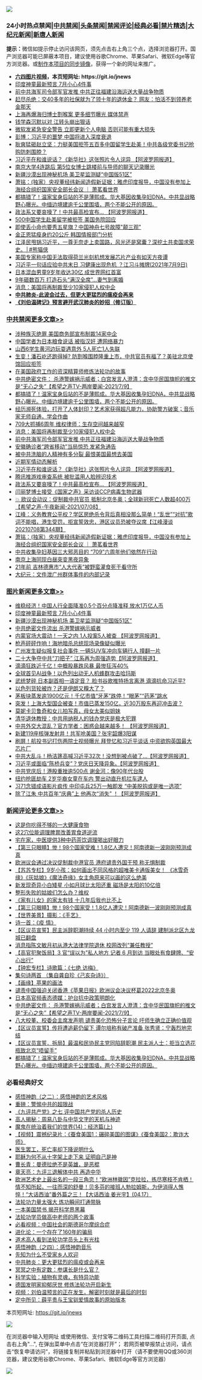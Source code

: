 ![](https://raw.githubusercontent.com/fqnews/bnews/master/64photo/fqnews-qr.jpg)

<div id="tt">
<h3>24小时热点禁闻|<a href="#%E4%B8%AD%E5%85%B1%E7%A6%81%E9%97%BB%E6%9B%B4%E5%A4%9A%E6%96%87%E7%AB%A0">中共禁闻</a>|<a href="#%E5%9B%BE%E7%89%87%E6%96%B0%E9%97%BB%E6%9B%B4%E5%A4%9A%E6%96%87%E7%AB%A0">头条禁闻</a>|<a href="#%E6%96%B0%E9%97%BB%E8%AF%84%E8%AE%BA%E6%9B%B4%E5%A4%9A%E6%96%87%E7%AB%A0">禁闻评论|<a href="#%E5%BF%85%E7%9C%8B%E7%BB%8F%E5%85%B8%E5%A5%BD%E6%96%87">经典必看|<a href="/video.md#%E7%A6%81%E7%89%87%E7%B2%BE%E9%80%89">禁片精选</a>|<a href="https://github.com/fqnews/djy/blob/master/gb/nf1351518.md#1">大纪元新闻</a>|<a href="https://github.com/fqnews/ntdtv/blob/master/gb/prog204.md#1">新唐人新闻</a></h3>
<div><b>提示：</b>微信如提示停止访问该网页，须先点击右上角三个点，选择浏览器打开。国产浏览器可能已屏蔽本项目，建议使用谷歌Chrome、苹果Safari、微软Edge等官方浏览器。或<a href="https://github.com/fqnews/bnews/blob/master/%E5%88%B6%E4%BD%9Cgit%E7%A6%81%E9%97%BB%E9%95%9C%E5%83%8F.md">制作本项目的同步镜像</a>，获得一个新的网址来推广。</div>
<ul>
<li><b><a href="http://d1.bdrive.tk/64.mp4" target="_blank">六四图片视频</a>，本页短网址: https://git.io/jnews</b></li>
<li><a href="/topimagenews/20210709/1583469.md">印度神童最新预言 7月小心4件事</a></li>
<li><a href="/cbnews/20210709/1583706.md">前中共海军司令部军官发推 中共正往福建沿海运送大量战争物质</a></li>
<li><a href="/cnnews/20210709/1583426.md">赶尽杀绝：交40多年的社保就为了领十年的退休金？ 网友：怕活不到领养老金那天</a></li>
<li><a href="/comments/20210709/1583239.md">上海再爆海归博士割喉案 更多细节曝光 媒体禁声</a></li>
<li><a href="/ccpdope/20210709/1583245.md">钱学森沉默以对 江转头崩出狠话</a></li>
<li><a href="/cnnews/20210709/1583281.md">微软发紧急安全警告 立即更新个人电脑 否则可能有重大损失</a></li>
<li><a href="/finance/20210709/1583727.md">彭博：习近平的噩梦 中国将进入深度衰退</a></li>
<li><a href="/bannedvideo/20210709/1583500.md">耿爽猛砸赵立坚：力挺美国拒签五百多中国留学生赴美！中共各级党委书记抢购防刺围脖？</a></li>
<li><a href="/cbnews/20210709/1583628.md">习近平在和谁说话？《新华社》这张照片令人诧异 【阿波罗网报道】</a></li>
<li><a href="/cnnews/20210709/1583822.md">南京大学4连跳后 第5位女博士跳楼前与导师的聊天记录曝光</a></li>
<li><a href="/topimagenews/20210709/1583332.md">新疆沙漠出现神秘机场 美卫星监测疑“中国版51区”</a></li>
<li><a href="/cbnews/20210709/1583570.md">萧铭：(独家）央视董经纬新闻造假新证据：雅虎印度报导，中国没有参加上海经合组织国家安全部长会议 ｜ 萧茗看世界</a></li>
<li><a href="/comments/20210709/1583787.md">都搞错了！温家宝身后站的不是薄熙成。华大基因收集孕妇DNA，中共显战略野心曝光。中缅边境建逾千公里围墙，两个不能公开的原因。</a></li>
<li><a href="/cbnews/20210709/1583608.md">政法系又要哀嚎了！中共最高检宣布... 【阿波罗网报道】</a></li>
<li><a href="/cbnews/20210709/1583451.md">500中国学生赴美留学被拒签 美国务院回应</a></li>
<li><a href="/cnnews/20210709/1583535.md">即使丢小命也要秀五星旗？中国神舟七号故障"颠三观"</a></li>
<li><a href="/worldnews/20210709/1583337.md">金正恩猛瘦身约20公斤 韩国情报部门分析</a></li>
<li><a href="/comments/20210709/1583492.md">江泽民甩锅习近平，一尊无奈走上卖国路，风光还是窝囊？深挖土共卖国求荣史。│#熊猫侠</a></li>
<li><a href="/headline/20210709/1583382.md">美国专家称中国无法取得荷兰光刻机想发展芯片产业有如天方夜谭</a></li>
<li><a href="/bannedvideo/20210709/1583719.md">习近平一句话应验中共末日 习健康出现危机 ？江习斗摊牌(2021年7月9日)</a></li>
<li><a href="/yule/20210709/1583325.md">日本混血男童9岁年收达30亿 成世界网红首富</a></li>
<li><a href="/cbnews/20210709/1583373.md">9年砸数百万 打造石头“满汉全席”…妻气到离婚</a></li>
<li><a href="/cbnews/20210709/1583726.md">消息：美国将再制裁至少10家侵犯人权中企</a></li>
<li><b><a href="/comments/20200211/1275071.md" target="_blank">中共肺炎-此波会过去，但更大更猛烈的瘟疫会再来</a></b></li>
<li><b><a href="/comments/20200207/1272816.md" target="_blank">《刘伯温碑记》预言避开武汉肺炎的妙招（修订版）</a></b></li>
</ul>
</div>

<div class="catlist">
<h3><a href="/cbnews/" target="_blank">中共禁闻</a><span><a href="/cbnews/" target="_blank" rel="nofollow">更多文章>></a></span></h3>
<ul>
<li><a href="/cbnews/20210710/1583943.md" target="_blank">涉种族灭绝罪 美国商务部宣布制裁14家中企</a></li>
<li><a href="/cbnews/20210709/1583850.md" target="_blank">中国学者为日本粮食说话 被指汉奸 遭网络暴力</a></li>
<li><a href="/cbnews/20210709/1583838.md" target="_blank">山西6学生黄河边玩耍遇意外 5人死亡1人失联</a></li>
<li><a href="/cbnews/20210709/1583821.md" target="_blank">生变！潘石屹还跑得掉? 防割喉围脖隆重上市，中共官员有福了？美驻北京使馆回应拒签</a></li>
<li><a href="/cbnews/20210709/1583778.md" target="_blank">在美国政府工作的资深精算师修炼法轮功的故事</a></li>
<li><a href="/comments/20210709/1583797.md" target="_blank">中共绝密文件： 杀港警嫁祸示威者；白宫发言人澄清：含中华民国旗帜的推文是“无心之失”【希望之声TV-两岸要闻-2021/7/9】</a></li>
<li><a href="/comments/20210709/1583787.md" target="_blank">都搞错了！温家宝身后站的不是薄熙成。华大基因收集孕妇DNA，中共显战略野心曝光。中缅边境建逾千公里围墙，两个不能公开的原因。</a></li>
<li><a href="/comments/20210709/1583744.md" target="_blank">经历濒死体验，打开了人体封印？艺术家获得超凡能力，协助警方破案；音乐家无师自通，学会作曲</a></li>
<li><a href="/cbnews/20210709/1583735.md" target="_blank">709大抓捕6周年 维权律师：生存空间越来越窄</a></li>
<li><a href="/cbnews/20210709/1583726.md" target="_blank">消息：美国将再制裁至少10家侵犯人权中企</a></li>
<li><a href="/cbnews/20210709/1583706.md" target="_blank">前中共海军司令部军官发推 中共正往福建沿海运送大量战争物质</a></li>
<li><a href="/cbnews/20210709/1583705.md" target="_blank">安徽确诊者“跨省移动”当局惊恐 发紧急通告</a></li>
<li><a href="/cbnews/20210709/1583704.md" target="_blank">被中共洗脑的人精神有多分裂 最恨美国最想去美国</a></li>
<li><a href="/comments/20210709/1583629.md" target="_blank">近期军情动态解析</a></li>
<li><a href="/cbnews/20210709/1583628.md" target="_blank">习近平在和谁说话？《新华社》这张照片令人诧异 【阿波罗网报道】</a></li>
<li><a href="/cbnews/20210709/1583627.md" target="_blank">腾讯推游戏审查系统 被批滥用人脸辨识技术</a></li>
<li><a href="/cbnews/20210709/1583608.md" target="_blank">政法系又要哀嚎了！中共最高检宣布&#8230; 【阿波罗网报道】</a></li>
<li><a href="/comments/20210709/1583595.md" target="_blank">闫丽梦博士接受《国家之声》采访谈CCP病毒生物武器</a></li>
<li><a href="/comments/20210709/1583589.md" target="_blank">💥 欧议会动议：促制裁中共官员 抵制北京冬奥；全球新冠死亡人数超400万【希望之声-午夜新闻-2021/07/08】</a></li>
<li><a href="/cbnews/20210709/1583582.md" target="_blank">江峰：义务教育公平权？学区房绝杀令背后真相没那么简单！“乱世”“对抗”歌词不能唱，港生受罚，拒宣誓效忠，港区议员恐被夺议席【江峰漫谈20210708第344期】</a></li>
<li><a href="/cbnews/20210709/1583570.md" target="_blank">萧铭：(独家）央视董经纬新闻造假新证据：雅虎印度报导，中国没有参加上海经合组织国家安全部长会议 ｜ 萧茗看世界</a></li>
<li><a href="/cbnews/20210709/1583556.md" target="_blank">中共收集孕妇基因三大邪恶目的 “709”六周年他们依然在行动</a></li>
<li><a href="/cbnews/20210709/1583555.md" target="_blank">南京上海同现白昼突变黑夜异象</a></li>
<li><a href="/cbnews/20210709/1583554.md" target="_blank">21年前 吉林德惠市“人大代表”被野蛮灌食死于看守所</a></li>
<li><a href="/cbnews/20210709/1583527.md" target="_blank">大纪元：文件泄广州群体事件的内部记录</a></li>

</ul>
</div>
<div class="catlist">
<h3><a href="/topimagenews/" target="_blank">图片新闻</a><span><a href="/topimagenews/" target="_blank" rel="nofollow">更多文章>></a></span></h3>
<ul>
<li><a href="/topimagenews/20210710/1583935.md" target="_blank">维稳经济！中国人行全面降准0.5个百分点降准释 放水1万亿人币</a></li>
<li><a href="/topimagenews/20210709/1583469.md" target="_blank">印度神童最新预言 7月小心4件事</a></li>
<li><a href="/topimagenews/20210709/1583332.md" target="_blank">新疆沙漠出现神秘机场 美卫星监测疑“中国版51区”</a></li>
<li><a href="/topimagenews/20210708/1583017.md" target="_blank">中共绝密文件流出 杀港警嫁祸示威者</a></li>
<li><a href="/topimagenews/20210708/1582899.md" target="_blank">内蒙官场大震动！一天之内 1人投案5人被查 【阿波罗网报道】</a></li>
<li><a href="/topimagenews/20210708/1582726.md" target="_blank">枪声砰砰作响！海地暗杀总统现场录像疑似曝光</a></li>
<li><a href="/topimagenews/20210707/1582217.md" target="_blank">广州发生疑似报复社会事件 一辆SUV车冲向车辆行人 撞翻一片</a></li>
<li><a href="/topimagenews/20210707/1582216.md" target="_blank">二十大争夺中共“刀把子” 江系再为周强造势【阿波罗网报道】</a></li>
<li><a href="/topimagenews/20210707/1582113.md" target="_blank">滴滴狂跌近千亿！中概股暴跌风暴 最惨狂泻40%</a></li>
<li><a href="/topimagenews/20210707/1582028.md" target="_blank">全球首见AI战争！以色列出动无人机蜂群攻击哈玛斯</a></li>
<li><a href="/topimagenews/20210706/1581728.md" target="_blank">武统梦碎 日本副首相一语定音？ 脸书谷歌推特扬言离港 滴滴抗命习近平?</a></li>
<li><a href="/topimagenews/20210706/1581523.md" target="_blank">以色列货轮被炸？还是伊朗又糗大了？</a></li>
<li><a href="/topimagenews/20210706/1581506.md" target="_blank">茅板块蒸发逾1900亿元！千亿市值“牙茅”跌停！“眼茅”“药茅”跳水</a></li>
<li><a href="/topimagenews/20210706/1581505.md" target="_blank">突发！上海大型国企被查！市值已蒸发150亿，近30万股东再迎冲击波？</a></li>
<li><a href="/topimagenews/20210706/1581222.md" target="_blank">莫妮卡贝鲁奇和女儿拍写真，母女太美似姐妹</a></li>
<li><a href="/topimagenews/20210705/1580992.md" target="_blank">清华退休教授：中共用纳税人的钱办党庆是极大犯罪</a></li>
<li><a href="/topimagenews/20210705/1580819.md" target="_blank">中共外交大混乱？官方学者：困惑会越来越多！ 【阿波罗网报道】</a></li>
<li><a href="/topimagenews/20210705/1580483.md" target="_blank">新建119座核弹发射井！共军呛美国？张宇韶爆3阳谋</a></li>
<li><a href="/topimagenews/20210704/1580353.md" target="_blank">刷屏！航投书记打伤两院士视频曝光 拜登忆和习近平谈话 中资欲购英国最大芯片厂</a></li>
<li><a href="/topimagenews/20210704/1580198.md" target="_blank">中共大乱斗！杨洁篪高喊习近平32次！没想到被点破了&#8230;【阿波罗网报道】</a></li>
<li><a href="/topimagenews/20210704/1580090.md" target="_blank">习近平或面临“陈桥兵变”？党庆日天降异象。【阿波罗网报道】</a></li>
<li><a href="/topimagenews/20210704/1579925.md" target="_blank">中共党庆后！港股重挫逾500点 谢金河：像90年代台股</a></li>
<li><a href="/topimagenews/20210704/1579885.md" target="_blank">纽约抢匪劫车 2岁华裔女童在车内 警出动直升机拦车逮人</a></li>
<li><a href="/topimagenews/20210703/1579780.md" target="_blank">习71念错成语影片疯传 中印屯兵25万一触即发 “中美脱钩或是唯一选项”</a></li>
<li><a href="/topimagenews/20210703/1579613.md" target="_blank">除了江朱 中共百年“庆典”上 他再次“消失” ！【阿波罗网报道】</a></li>

</ul>
</div>
<div class="catlist">
<h3><a href="/comments/" target="_blank">新闻评论</a><span><a href="/comments/" target="_blank" rel="nofollow">更多文章>></a></span></h3>
<ul>
<li><a href="/comments/20210710/1583942.md" target="_blank">这是你吃得不够的一大健康食物</a></li>
<li><a href="/comments/20210710/1583941.md" target="_blank">这2穴位能调理脾胃改善胃食道逆流</a></li>
<li><a href="/comments/20210710/1583940.md" target="_blank">宅在家，中医提供3种中药茶饮调理喝出好眼力</a></li>
<li><a href="/comments/20210710/1583930.md" target="_blank">【第三只眼睛】惨！98个国家受难！1.8亿人遭灾！阿南德新一波刚刚预测成真</a></li>
<li><a href="/comments/20210710/1583929.md" target="_blank">欧洲议会通过决议促制裁中港官员 港府谴责外国干预 称无惧制裁</a></li>
<li><a href="/comments/20210710/1583928.md" target="_blank">【苏苏专栏】9岁小孩：如何画出不同风格的超唯美卡通版美女！ 《冰雪奇缘》《灰姑娘》《魔法奇缘》女主角原来可以画的这么绝美</a></li>
<li><a href="/comments/20210710/1583927.md" target="_blank">新发现奇异小白矮星 小如月球比太阳还重 磁场是太阳的10亿倍</a></li>
<li><a href="/comments/20210709/1583911.md" target="_blank">整形失败的姑娘们怎么办？维权</a></li>
<li><a href="/comments/20210709/1583910.md" target="_blank">《家有儿女》的家太有钱 十几年后我也比不上</a></li>
<li><a href="/comments/20210709/1583903.md" target="_blank">【第三只眼睛】惨！98个国家受！1.8亿人遭灾！阿南德新一波刚刚预测成真</a></li>
<li><a href="/comments/20210709/1583902.md" target="_blank">【世界美景】摄影：《手艺》</a></li>
<li><a href="/comments/20210709/1583901.md" target="_blank">诗一首：《疫 情》</a></li>
<li><a href="/comments/20210709/1583864.md" target="_blank">【区议员宣誓】民主派辞职潮持续 44 小时内至少 119 人请辞 建制派北区九龙城已翻盘</a></li>
<li><a href="/comments/20210709/1583863.md" target="_blank">消息指陈文敏月初从港大法律学院退休 校网改列“兼任教授”</a></li>
<li><a href="/comments/20210709/1583862.md" target="_blank">【高官犯聚饭局】3 官“误以为”私人地方 记者 6 月到访 当眼处有食肆牌、“安心出行”</a></li>
<li><a href="/comments/20210709/1583861.md" target="_blank">【钟宏专栏】诗歌篇：《七绝 访梅》</a></li>
<li><a href="/comments/20210709/1583859.md" target="_blank">集句诗两首 （集自龚自珍《己亥杂诗》）</a></li>
<li><a href="/comments/20210709/1583858.md" target="_blank">【画缘】苹果的画法</a></li>
<li><a href="/comments/20210709/1583839.md" target="_blank">谴责中国强迫关闭香港《苹果日报》欧洲议会决议杯葛2022北京冬奥</a></li>
<li><a href="/comments/20210709/1583837.md" target="_blank">日本高官频表态德媒：护台抗中政策明朗化</a></li>
<li><a href="/comments/20210709/1583797.md" target="_blank">中共绝密文件： 杀港警嫁祸示威者；白宫发言人澄清：含中华民国旗帜的推文是“无心之失”【希望之声TV-两岸要闻-2021/7/9】</a></li>
<li><a href="/comments/20210709/1583790.md" target="_blank">八大校董、校委会主席发声明 谴责美化恐怖分子言论 吁师生确立正确价值观</a></li>
<li><a href="/comments/20210709/1583789.md" target="_blank">【区议员宣誓】传将遭追薪仍留下 谭尔培称有破产准备 张秀贤：宁轰烈地完结</a></li>
<li><a href="/comments/20210709/1583788.md" target="_blank">【区议员宣誓．拆局】最温和民协民主党同陷辞职潮 民主派人士：拒当立选花瓶致北京“唔留手”</a></li>
<li><a href="/comments/20210709/1583787.md" target="_blank">都搞错了！温家宝身后站的不是薄熙成。华大基因收集孕妇DNA，中共显战略野心曝光。中缅边境建逾千公里围墙，两个不能公开的原因。</a></li>

</ul>
</div>

<div class="catlist">
<h3>必看经典好文</h3>
<ul>
<li><a href="/comments/20210612/1565472.md" target="_blank">感悟神韵（之二）：感悟神韵的艺术风格</a></li>
<li><a href="/comments/20200717/1362287.md" target="_blank">重磅：警惕中共的超限战</a></li>
<li><a href="/bookonline/20131116/201048.md" target="_blank">《九评共产党》之七 评中国共产党的杀人历史</a></li>
<li><a href="/aomi/history/20170924/831575.md" target="_blank">高人揭秘：周易八卦与中华文字的天机与神迹</a></li>
<li><a href="/topimagenews/20180605/953415.md" target="_blank">魔鬼在统治着我们的世界(14)：经济篇(上)</a></li>
<li><a href="/comments/20210123/1473011.md" target="_blank">【视频】震撼纪录片：《蚕食美国1：碾碎美国的图谋》《蚕食美国2：欺诈大师》</a></li>
<li><a href="/sohnews/20150904/445868.md" target="_blank">医生罢工，死亡率却下降说明什么</a></li>
<li><a href="/ccpdope/20190803/1168965.md" target="_blank">耶稣为何不从十字架上走下来 证明自己是神</a></li>
<li><a href="/comments/20180726/727420.md" target="_blank">曹长青：曼德拉绝不是英雄，是恶棍</a></li>
<li><a href="/comments/20131119/1029445.md" target="_blank">章天亮：九评三退解体中共 再造中华</a></li>
<li><a href="/bannedvideo/20210418/1528557.md" target="_blank">欧洲艺术史上最出名的一段三角恋！“欧洲林徽因”克拉拉，拣尽寒枝不肯栖！情不知所起，一往而深的舒曼！贝多芬的接班人勃拉姆斯，为伊消得人憔悴！“大话西油”番外篇之三！【大话西油 姜光宇】(04.17）</a></li>
<li><a href="/cbnews/20200816/1381005.md" target="_blank">法轮功力量太强大 炼功瞬间打通带脉</a></li>
<li><a href="/lifebaike/20210222/1491794.md" target="_blank">一本美国禁书 揭开科学界黑幕</a></li>
<li><a href="/comments/20200629/1352533.md" target="_blank">法轮功学员做高中老师的两个故事</a></li>
<li><a href="/comments/20200806/1375443.md" target="_blank">必看视频：中国社会的斯德哥尔摩综合症</a></li>
<li><a href="/comments/20200907/1392278.md" target="_blank">进化论：一个存在了160年的骗局</a></li>
<li><a href="/comments/20200227/1284657.md" target="_blank">道术高人看到法轮功学员头上有光柱</a></li>
<li><a href="/ganwu/20170705/787156.md" target="_blank">感悟神韵（之四）：感悟神韵音乐</a></li>
<li><a href="/comments/20200620/1346848.md" target="_blank">先知为什么不受家乡人欢迎</a></li>
<li><a href="/comments/20200211/1275071.md" target="_blank">中共肺炎：更大更猛烈的瘟疫或会再来</a></li>
<li><a href="/tculture/20200812/1378929.md" target="_blank">冥冥之中有定数：参谋长是什么官？</a></li>
<li><a href="/comments/20200605/783205.md" target="_blank">科学实验：植物有灵魂，有特异功能</a></li>
<li><a href="/comments/20200722/1364497.md" target="_blank">德国发明家抑郁厌世 修炼法轮功开启新生</a></li>
<li><a href="/comments/20200628/1351782.md" target="_blank">视频：刘伯温预言的正在发生，解密时刻就是最后的时刻</a></li>
<li><a href="/comments/20200616/1345658.md" target="_blank">定中所见：薛平贵与王宝钏爱情故事的原始版本</a></li>

</ul>
</div>

本页短网址: https://git.io/jnews

![](https://raw.githubusercontent.com/fqnews/bnews/master/64photo/fqnews-qr.jpg)

在浏览器中输入短网址 或使用微信、支付宝等二维码工具扫描二维码打开页面, 点击右上角"...", 在弹出菜单中点击“在浏览器打开”； 若网页被举报禁止访问，请点击“恢复申请访问”，将链接复制并粘贴到浏览器中打开（请不要使用QQ或360浏览器，建议使用谷歌Chrome、苹果Safari、微软Edge等官方浏览器）

![](https://raw.githubusercontent.com/fqnews/bnews/master/64photo/wx.jpg)